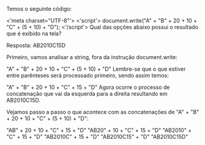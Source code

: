 Temos o seguinte código:

<'meta charset="UTF-8"'>
<'script'>
    document.write("A" + "B" + 20 + 10 + "C" + (5 + 10) + "D");
<'/script'>
Qual das opções abaixo possui o resultado que é exibido na tela?

Resposta:
AB2010C15D


Primeiro, vamos analisar a string, fora da instrução document.write:

"A" + "B" + 20 + 10 + "C" + (5 + 10) + "D"
Lembre-se que o que estiver entre parênteses será processado primeiro, sendo assim temos:

"A" + "B" + 20 + 10 + "C" + 15 + "D"
Agora ocorre o processo de concatenação que vai da esquerda para a direita resultando em AB2010C15D.

Vejamos passo a passo o que acontece com as concatenações de "A" + "B" + 20 + 10 + "C" + (5 + 10) + "D":

"AB" + 20 + 10 + "C" + 15 + "D"
"AB20" + 10 + "C" + 15 + "D"
"AB2010" + "C" + 15 + "D"
"AB2010C" + 15 + "D"
"AB2010C15" + "D"
"AB2010C15D"